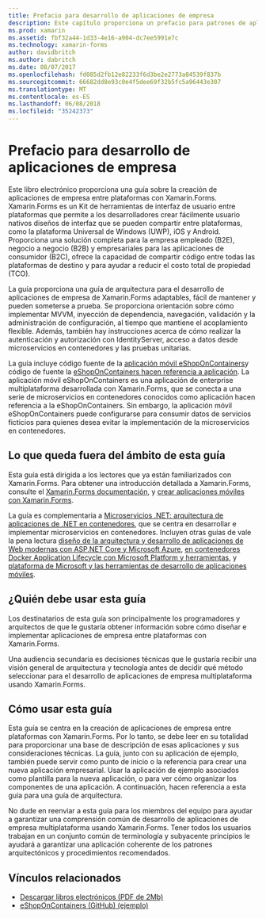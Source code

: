 ```yaml
---
title: Prefacio para desarrollo de aplicaciones de empresa
description: Este capítulo proporciona un prefacio para patrones de aplicación de empresa mediante Xamarin.Forms.
ms.prod: xamarin
ms.assetid: fbf32a44-1d33-4e16-a904-dc7ee5991e7c
ms.technology: xamarin-forms
author: davidbritch
ms.author: dabritch
ms.date: 08/07/2017
ms.openlocfilehash: fd085d2fb12e82233f6d3be2e2773a84539f837b
ms.sourcegitcommit: 66682dd8e93c0e4f5dee69f32b5fc5a96443e307
ms.translationtype: MT
ms.contentlocale: es-ES
ms.lasthandoff: 06/08/2018
ms.locfileid: "35242373"
---
```

# <a name="preface-to-enterprise-app-development"></a>Prefacio para desarrollo de aplicaciones de empresa

Este libro electrónico proporciona una guía sobre la creación de aplicaciones de empresa entre plataformas con Xamarin.Forms. Xamarin.Forms es un Kit de herramientas de interfaz de usuario entre plataformas que permite a los desarrolladores crear fácilmente usuario nativos diseños de interfaz que se pueden compartir entre plataformas, como la plataforma Universal de Windows (UWP), iOS y Android. Proporciona una solución completa para la empresa empleado (B2E), negocio a negocio (B2B) y empresariales para las aplicaciones de consumidor (B2C), ofrece la capacidad de compartir código entre todas las plataformas de destino y para ayudar a reducir el costo total de propiedad (TCO).

La guía proporciona una guía de arquitectura para el desarrollo de aplicaciones de empresa de Xamarin.Forms adaptables, fácil de mantener y pueden someterse a prueba. Se proporciona orientación sobre cómo implementar MVVM, inyección de dependencia, navegación, validación y la administración de configuración, al tiempo que mantiene el acoplamiento flexible. Además, también hay instrucciones acerca de cómo realizar la autenticación y autorización con IdentityServer, acceso a datos desde microservicios en contenedores y las pruebas unitarias.

La guía incluye código fuente de la [aplicación móvil eShopOnContainers](https://github.com/dotnet-architecture/eShopOnContainers/tree/master/src/Mobile)y código de fuente la [eShopOnContainers hacen referencia a aplicación](https://github.com/dotnet-architecture/eShopOnContainers). La aplicación móvil eShopOnContainers es una aplicación de enterprise multiplataforma desarrollada con Xamarin.Forms, que se conecta a una serie de microservicios en contenedores conocidos como aplicación hacen referencia a la eShopOnContainers. Sin embargo, la aplicación móvil eShopOnContainers puede configurarse para consumir datos de servicios ficticios para quienes desea evitar la implementación de la microservicios en contenedores.

## <a name="whats-left-out-of-this-guides-scope"></a>Lo que queda fuera del ámbito de esta guía

Esta guía está dirigida a los lectores que ya están familiarizados con Xamarin.Forms. Para obtener una introducción detallada a Xamarin.Forms, consulte el [Xamarin.Forms documentación](~/xamarin-forms/index.yml), y [crear aplicaciones móviles con Xamarin.Forms](https://aka.ms/xamebook).

La guía es complementaria a [Microservicios .NET: arquitectura de aplicaciones de .NET en contenedores](https://aka.ms/microservicesebook), que se centra en desarrollar e implementar microservicios en contenedores. Incluyen otras guías de vale la pena lectura [diseño de la arquitectura y desarrollo de aplicaciones de Web modernas con ASP.NET Core y Microsoft Azure](http://aka.ms/WebAppEbook), [en contenedores Docker Application Lifecycle con Microsoft Platform y herramientas](http://aka.ms/dockerlifecycleebook), y [plataforma de Microsoft y las herramientas de desarrollo de aplicaciones móviles](http://aka.ms/MobAppDev/StndPDF).

## <a name="who-should-use-this-guide"></a>¿Quién debe usar esta guía

Los destinatarios de esta guía son principalmente los programadores y arquitectos de que le gustaría obtener información sobre cómo diseñar e implementar aplicaciones de empresa entre plataformas con Xamarin.Forms.

Una audiencia secundaria es decisiones técnicas que le gustaría recibir una visión general de arquitectura y tecnología antes de decidir qué método seleccionar para el desarrollo de aplicaciones de empresa multiplataforma usando Xamarin.Forms.

## <a name="how-to-use-this-guide"></a>Cómo usar esta guía

Esta guía se centra en la creación de aplicaciones de empresa entre plataformas con Xamarin.Forms. Por lo tanto, se debe leer en su totalidad para proporcionar una base de descripción de esas aplicaciones y sus consideraciones técnicas. La guía, junto con su aplicación de ejemplo, también puede servir como punto de inicio o la referencia para crear una nueva aplicación empresarial. Usar la aplicación de ejemplo asociados como plantilla para la nueva aplicación, o para ver cómo organizar los componentes de una aplicación. A continuación, hacen referencia a esta guía para una guía de arquitectura.

No dude en reenviar a esta guía para los miembros del equipo para ayudar a garantizar una comprensión común de desarrollo de aplicaciones de empresa multiplataforma usando Xamarin.Forms. Tener todos los usuarios trabajan en un conjunto común de terminología y subyacente principios le ayudará a garantizar una aplicación coherente de los patrones arquitectónicos y procedimientos recomendados.


## <a name="related-links"></a>Vínculos relacionados

- [Descargar libros electrónicos (PDF de 2Mb)](https://aka.ms/xamarinpatternsebook)
- [eShopOnContainers (GitHub) (ejemplo)](https://github.com/dotnet-architecture/eShopOnContainers)
